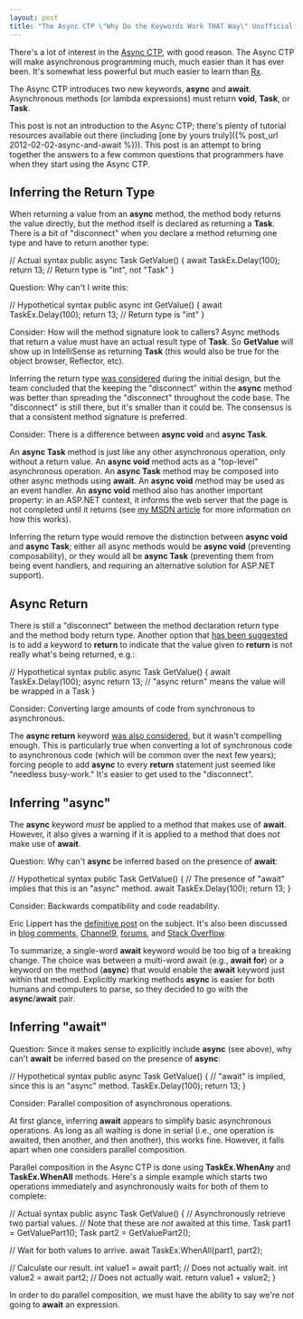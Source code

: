 ```yaml
---
layout: post
title: "The Async CTP \"Why Do the Keywords Work THAT Way\" Unofficial FAQ"
---
```

There's a lot of interest in the [Async CTP](http://msdn.microsoft.com/en-US/vstudio/async), with good reason. The Async CTP will make asynchronous programming much, much easier than it has ever been. It's somewhat less powerful but much easier to learn than [Rx](http://msdn.microsoft.com/en-us/data/gg577609).



The Async CTP introduces two new keywords, **async** and **await**. Asynchronous methods (or lambda expressions) must return **void**, **Task**, or **Task<TResult>**.



This post is not an introduction to the Async CTP; there's plenty of tutorial resources available out there (including [one by yours truly]({% post_url 2012-02-02-async-and-await %})). This post is an attempt to bring together the answers to a few common questions that programmers have when they start using the Async CTP.



## Inferring the Return Type

When returning a value from an **async** method, the method body returns the value directly, but the method itself is declared as returning a **Task<TResult>**. There is a bit of "disconnect" when you declare a method returning one type and have to return another type:




// Actual syntax
public async Task<int> GetValue()
{
  await TaskEx.Delay(100);
  return 13; // Return type is "int", not "Task<int>"
}


Question: Why can't I write this:




// Hypothetical syntax
public async int GetValue()
{
  await TaskEx.Delay(100);
  return 13; // Return type is "int"
}


Consider: How will the method signature look to callers? Async methods that return a value must have an actual result type of **Task<TResult>**. So **GetValue** will show up in IntelliSense as returning **Task<TResult>** (this would also be true for the object browser, Reflector, etc).



Inferring the return type [was considered](http://social.msdn.microsoft.com/Forums/en-US/async/thread/0ee0af6a-3034-4ac3-aa82-cb6bd62a9ab9#8d1826a5-d603-4b74-8c64-2a9b32d6af24) during the initial design, but the team concluded that the keeping the "disconnect" within the **async** method was better than spreading the "disconnect" throughout the code base. The "disconnect" is still there, but it's smaller than it could be. The consensus is that a consistent method signature is preferred.



Consider: There is a difference between **async void** and **async Task**.



An **async Task** method is just like any other asynchronous operation, only without a return value. An **async void** method acts as a "top-level" asynchronous operation. An **async Task** method may be composed into other async methods using **await**. An **async void** method may be used as an event handler. An **async void** method also has another important property: in an ASP.NET context, it informs the web server that the page is not completed until it returns (see [my MSDN article](http://msdn.microsoft.com/en-us/magazine/gg598924.aspx) for more information on how this works).



Inferring the return type would remove the distinction between **async void** and **async Task**; either all async methods would be **async void** (preventing composability), or they would all be **async Task** (preventing them from being event handlers, and requiring an alternative solution for ASP.NET support).



## Async Return

There is still a "disconnect" between the method declaration return type and the method body return type. Another option that [has been suggested](http://gauravsmathur.wordpress.com/2010/11/04/something-wrong-with-async-await-and-the-tasktask/) is to add a keyword to **return** to indicate that the value given to **return** is not really what's being returned, e.g.:




// Hypothetical syntax
public async Task<int> GetValue()
{
  await TaskEx.Delay(100);
  async return 13; // "async return" means the value will be wrapped in a Task
}


Consider: Converting large amounts of code from synchronous to asynchronous.



The **async return** keyword [was also considered](http://social.msdn.microsoft.com/Forums/en-US/async/thread/75493675-4a39-4958-a493-ad8a96f8a19d), but it wasn't compelling enough. This is particularly true when converting a lot of synchronous code to asynchronous code (which will be common over the next few years); forcing people to add **async** to every **return** statement just seemed like "needless busy-work." It's easier to get used to the "disconnect".



## Inferring "async"

The **async** keyword _must_ be applied to a method that makes use of **await**. However, it also gives a warning if it is applied to a method that does _not_ make use of **await**.



Question: Why can't **async** be inferred based on the presence of **await**:




// Hypothetical syntax
public Task<int> GetValue()
{
  // The presence of "await" implies that this is an "async" method.
  await TaskEx.Delay(100);
  return 13;
}


Consider: Backwards compatibility and code readability.



Eric Lippert has the [definitive post](http://blogs.msdn.com/b/ericlippert/archive/2010/11/11/whither-async.aspx) on the subject. It's also been discussed in [blog comments](http://blogs.msdn.com/b/ericlippert/archive/2010/10/29/asynchronous-programming-in-c-5-0-part-two-whence-await.aspx), [Channel9](http://channel9.msdn.com/Forums/Coffeehouse/Why-is-the-async-keyword-needed), [forums](http://social.msdn.microsoft.com/Forums/en-US/async/thread/75493675-4a39-4958-a493-ad8a96f8a19d), and [Stack Overflow](http://stackoverflow.com/questions/9225748/why-does-the-async-keyword-exist).



To summarize, a single-word **await** keyword would be too big of a breaking change. The choice was between a multi-word await (e.g., **await for**) or a keyword on the method (**async**) that would enable the **await** keyword just within that method. Explicitly marking methods **async** is easier for both humans and computers to parse, so they decided to go with the **async**/**await** pair.



## Inferring "await"

Question: Since it makes sense to explicitly include **async** (see above), why can't **await** be inferred based on the presence of **async**:




// Hypothetical syntax
public async Task<int> GetValue()
{
  // "await" is implied, since this is an "async" method.
  TaskEx.Delay(100);
  return 13;
}


Consider: Parallel composition of asynchronous operations.



At first glance, inferring **await** appears to simplify basic asynchronous operations. As long as all waiting is done in serial (i.e., one operation is awaited, then another, and then another), this works fine. However, it falls apart when one considers parallel composition.



Parallel composition in the Async CTP is done using **TaskEx.WhenAny** and **TaskEx.WhenAll** methods. Here's a simple example which starts two operations immediately and asynchronously waits for both of them to complete:




// Actual syntax
public async Task<int> GetValue()
{
  // Asynchronously retrieve two partial values.
  // Note that these are *not* awaited at this time.
  Task<int> part1 = GetValuePart1();
  Task<int> part2 = GetValuePart2();

  // Wait for both values to arrive.
  await TaskEx.WhenAll(part1, part2);

  // Calculate our result.
  int value1 = await part1; // Does not actually wait.
  int value2 = await part2; // Does not actually wait.
  return value1 + value2;
}


In order to do parallel composition, we must have the ability to say we're _not_ going to **await** an expression.

